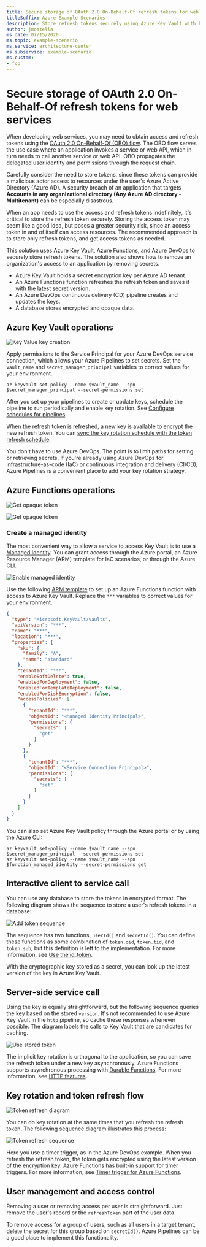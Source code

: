 ```yaml
---
title: Secure storage of OAuth 2.0 On-Behalf-Of refresh tokens for web services
titleSuffix: Azure Example Scenarios
description: Store refresh tokens securely using Azure Key Vault with key rotation and token refresh.
author: jmostella
ms.date: 07/15/2020
ms.topic: example-scenario
ms.service: architecture-center
ms.subservice: example-scenario
ms.custom:
- fcp
---
```


# Secure storage of OAuth 2.0 On-Behalf-Of refresh tokens for web services

When developing web services, you may need to obtain access and refresh tokens using the [OAuth 2.0 On-Behalf-Of (OBO) flow](https://docs.microsoft.com/azure/active-directory/develop/v2-oauth2-on-behalf-of-flow). The OBO flow serves the use case where an application invokes a service or web API, which in turn needs to call another service or web API. OBO propagates the delegated user identity and permissions through the request chain.

Carefully consider the need to store tokens, since these tokens can provide a malicious actor access to resources under the user's Azure Active Directory (Azure AD). A security breach of an application that targets **Accounts in any organizational directory (Any Azure AD directory - Multitenant)** can be especially disastrous.

When an app needs to use the access and refresh tokens indefinitely, it's critical to store the refresh token securely. Storing the access token may seem like a good idea, but poses a greater security risk, since an access token in and of itself can access resources. The recommended approach is to store only refresh tokens, and get access tokens as needed.

This solution uses Azure Key Vault, Azure Functions, and Azure DevOps to securely store refresh tokens. The solution also shows how to remove an organization's access to an application by removing secrets.

- Azure Key Vault holds a secret encryption key per Azure AD tenant.
- An Azure Functions function refreshes the refresh token and saves it with the latest secret version.
- An Azure DevOps continuous delivery (CD) pipeline creates and updates the keys.
- A database stores encrypted and opaque data.

## Azure Key Vault operations

![Key Value key creation](./media/key-creation-pipeline-2.svg)

Apply permissions to the Service Principal for your Azure DevOps service connection, which allows your Azure Pipelines to set secrets. Set the `vault_name` and `secret_manager_principal` variables to correct values for your environment.

```azurecli
az keyvault set-policy --name $vault_name --spn $secret_manager_principal --secret-permissions set
```

After you set up your pipelines to create or update keys, schedule the pipeline to run periodically and enable key rotation. See [Configure schedules for pipelines](https://docs.microsoft.com/azure/devops/pipelines/process/scheduled-triggers?view=azure-devops&tabs=yaml).

When the refresh token is refreshed, a new key is available to encrypt the new refresh token. You can [sync the key rotation schedule with the token refresh schedule](#key-rotation-and-token-refresh-flow).

You don't have to use Azure DevOps. The point is to limit paths for setting or retrieving secrets. If you're already using Azure DevOps for infrastructure-as-code (IaC) or continuous integration and delivery (CI/CD), Azure Pipelines is a convenient place to add your key rotation strategy.

## Azure Functions operations

![Get opaque token](./media/convert-to-opaque-token.svg)

![Get opaque token](./media/convert-to-opaque-token.png)

### Create a managed identity

The most convenient way to allow a service to access Key Vault is to use a [Managed Identity](https://docs.microsoft.com/azure/azure-resource-manager/managed-applications/publish-managed-identity). You can grant access through the Azure portal, an Azure Resource Manager (ARM) template for IaC scenarios, or through the Azure CLI.

![Enable managed identity](./media/ManagedIdentity.PNG)

Use the following [ARM template](https://docs.microsoft.com/azure/azure-resource-manager/templates/) to set up an Azure Functions function with access to Azure Key Vault. Replace the `***` variables to correct values for your environment.

```json
{
  "type": "Microsoft.KeyVault/vaults",
  "apiVersion": "***",
  "name": "***",
  "location": "***",
  "properties": {
    "sku": {
      "family": "A",
      "name": "standard"
    },
    "tenantId": "***",
    "enableSoftDelete": true,
    "enabledForDeployment": false,
    "enabledForTemplateDeployment": false,
    "enabledForDiskEncryption": false,
    "accessPolicies": [
      {
        "tenantId": "***",
        "objectId": "<Managed Identity Principal>",
        "permissions": {
          "secrets": [
            "get"
          ]
        }
      },
      {
        "tenantId": "***",
        "objectId": "<Service Connection Principal>",
        "permissions": {
          "secrets": [
            "set"
          ]
        }
      }
    ]
  }
}
```

You can also set Azure Key Vault policy through the Azure portal or by using the [Azure CLI](https://docs.microsoft.com/cli/azure/ext/keyvault-preview/keyvault?view=azure-cli-latest):

```azurecli
az keyvault set-policy --name $vault_name --spn $secret_manager_principal --secret-permissions set
az keyvault set-policy --name $vault_name --spn $function_managed_identity --secret-permissions get
```

## Interactive client to service call

You can use any database to store the tokens in encrypted format. The following diagram shows the sequence to store a user's refresh tokens in a database:

![Add token sequence](./media/add-token-sequence.PNG)

The sequence has two functions, `userId()` and `secretId()`. You can define these functions as some combination of `token.oid`, `token.tid`, and `token.sub`, but this definition is left to the implementation. For more information, see [Use the id_token](https://docs.microsoft.com/azure/active-directory/develop/id-tokens#using-the-id_token).

With the cryptographic key stored as a secret, you can look up the latest version of the key in Azure Key Vault.

## Server-side service call

Using the key is equally straightforward, but the following sequence queries the key based on the stored `version`. It's not recommended to use Azure Key Vault in the `http` pipeline, so cache these responses whenever possible. The diagram labels the calls to Key Vault that are candidates for caching.

![Use stored token](./media/use-stored-token.PNG)

The implicit key rotation is orthogonal to the application, so you can save the refresh token under a new key asynchronously. Azure Functions supports asynchronous processing with [Durable Functions](https://docs.microsoft.com/azure/azure-functions/durable/). For more information, see [HTTP features](https://docs.microsoft.com/azure/azure-functions/durable/durable-functions-http-features?tabs=csharp#http-api-url-discovery).

## Key rotation and token refresh flow

![Token refresh diagram](./media/refresh-diagram.svg)

You can do key rotation at the same times that you refresh the refresh token. The following sequence diagram illustrates this process:

![Token refresh sequence](./media/token-refresh-sequence.PNG)

Here you use a timer trigger, as in the Azure DevOps example. When you refresh the refresh token, the token gets encrypted using the latest version of the encryption key. Azure Functions has built-in support for timer triggers. For more information, see [Timer trigger for Azure Functions](https://docs.microsoft.com/azure/azure-functions/functions-bindings-timer?tabs=csharp).

## User management and access control

Removing a user or removing access per user is  straightforward. Just remove the user's record or the `refreshToken` part of the user data.

To remove access for a group of users, such as all users in a target tenant, delete the secret for this group based on `secretId()`. Azure Pipelines can be a good place to implement this functionality.
